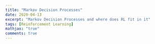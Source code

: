 ```yaml
---
title: "Markov Decision Processes"
date: 2020-04-13
excerpt: "Markov Decision Processes and where does RL fit in it"
tags: [Reinforcement Learning]
mathjax: "true"
comments: true
---
```



